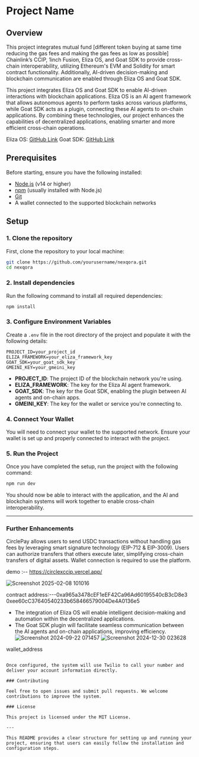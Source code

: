 

# Project Name

## Overview

This project integrates mutual fund [different token buying at same time reducing the gas fees and making the gas fees as low as possible] Chainlink’s CCIP, 1inch Fusion, Eliza OS, and Goat SDK to provide cross-chain interoperability, utilizing Ethereum's EVM and Solidity for smart contract functionality. Additionally, AI-driven decision-making and blockchain communication are enabled through Eliza OS and Goat SDK.

This project integrates Eliza OS and Goat SDK to enable AI-driven interactions with blockchain applications. Eliza OS is an AI agent framework that allows autonomous agents to perform tasks across various platforms, while Goat SDK acts as a plugin, connecting these AI agents to on-chain applications. By combining these technologies, our project enhances the capabilities of decentralized applications, enabling smarter and more efficient cross-chain operations.

Eliza OS: [GitHub Link](https://github.com/elizaos/eliza)
Goat SDK: [GitHub Link
](https://github.com/goat-sdk/goat)


## Prerequisites

Before starting, ensure you have the following installed:
- [Node.js](https://nodejs.org/) (v14 or higher)
- [npm](https://npmjs.com/) (usually installed with Node.js)
- [Git](https://git-scm.com/)
- A wallet connected to the supported blockchain networks

## Setup

### 1. Clone the repository

First, clone the repository to your local machine:

```bash
git clone https://github.com/yourusername/nexqora.git
cd nexqora
```

### 2. Install dependencies

Run the following command to install all required dependencies:

```bash
npm install
```

### 3. Configure Environment Variables

Create a `.env` file in the root directory of the project and populate it with the following details:

```env
PROJECT_ID=your_project_id
ELIZA_FRAMEWORK=your_eliza_framework_key
GOAT_SDK=your_goat_sdk_key
GMEINI_KEY=your_gmeini_key
```

- **PROJECT_ID**: The project ID of the blockchain network you're using.
- **ELIZA_FRAMEWORK**: The key for the Eliza AI agent framework.
- **GOAT_SDK**: The key for the Goat SDK, enabling the plugin between AI agents and on-chain apps.
- **GMEINI_KEY**: The key for the wallet or service you're connecting to.

### 4. Connect Your Wallet

You will need to connect your wallet to the supported network. Ensure your wallet is set up and properly connected to interact with the project.

### 5. Run the Project

Once you have completed the setup, run the project with the following command:

```bash
npm run dev
```

You should now be able to interact with the application, and the AI and blockchain systems will work together to enable cross-chain interoperability.

---

### Further Enhancements

CirclePay allows users to send USDC transactions without handling gas fees by leveraging smart signature technology (EIP-712 & EIP-3009). Users can authorize transfers that others execute later, simplifying cross-chain transfers of digital assets. Wallet connection is required to use the platform.

demo :-- https://circlexccip.vercel.app/


![Screenshot 2025-02-08 101016](https://github.com/user-attachments/assets/82c1accd-7707-47dc-80fc-f649cb85ad3e)

contract address:---0xa965a3478cEF1eEF42Ca96Ad60195540cB3cD8e3
0xee60cC37640540233b658466579004De4A0136e5


- The integration of Eliza OS will enable intelligent decision-making and automation within the decentralized applications.
- The Goat SDK plugin will facilitate seamless communication between the AI agents and on-chain applications, improving efficiency.
![Screenshot 2024-09-22 071457](https://github.com/user-attachments/assets/6ae68799-4078-409d-8431-ae1f4f6b293a)
![Screenshot 2024-12-30 023628](https://github.com/user-attachments/assets/3ba8865d-1c6c-492b-820e-91c2f4b3ae3e)


wallet_address
```0x5a78092417169342ba474fe100c7077698713cf1f2e883dc6401d54635fd2db8

Once configured, the system will use Twilio to call your number and deliver your account information directly.

### Contributing

Feel free to open issues and submit pull requests. We welcome contributions to improve the system.

### License

This project is licensed under the MIT License.

---

This README provides a clear structure for setting up and running your project, ensuring that users can easily follow the installation and configuration steps.
